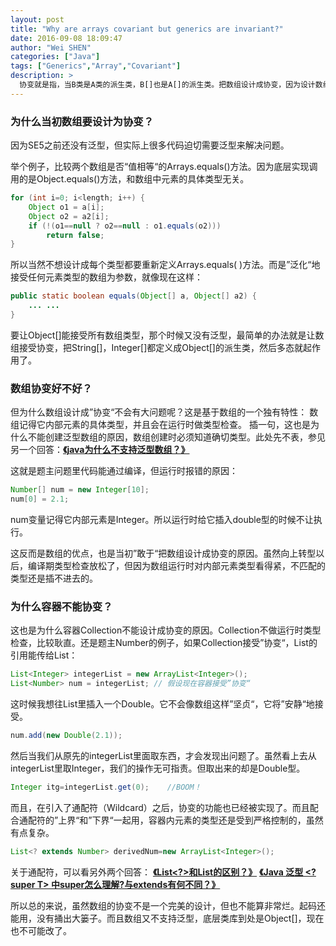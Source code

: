 ```yaml
---
layout: post
title: "Why are arrays covariant but generics are invariant?"
date: 2016-09-08 18:09:47
author: "Wei SHEN"
categories: ["Java"]
tags: ["Generics","Array","Covariant"]
description: >
  协变就是指，当B类是A类的派生类，B[]也是A[]的派生类。把数组设计成协变，因为设计数组协变特性的时候，Java还不支持泛型。但还是需要设计一些跨类型的代码，比如以Object[]数组为参数的代码，能作用于所有类型的数组。
---
```


### 为什么当初数组要设计为协变？
因为SE5之前还没有泛型，但实际上很多代码迫切需要泛型来解决问题。

举个例子，比较两个数组是否“值相等“的Arrays.equals()方法。因为底层实现调用的是Object.equals()方法，和数组中元素的具体类型无关。
```java
for (int i=0; i<length; i++) {
    Object o1 = a[i];
    Object o2 = a2[i];
    if (!(o1==null ? o2==null : o1.equals(o2)))
        return false;
}
```

所以当然不想设计成每个类型都要重新定义Arrays.equals( )方法。而是”泛化“地接受任何元素类型的数组为参数，就像现在这样：
```java
public static boolean equals(Object[] a, Object[] a2) {
    ... ...
}
```
要让Object[]能接受所有数组类型，那个时候又没有泛型，最简单的办法就是让数组接受协变，把String[]，Integer[]都定义成Object[]的派生类，然后多态就起作用了。


### 数组协变好不好？
但为什么数组设计成”协变“不会有大问题呢？这是基于数组的一个独有特性：
数组记得它内部元素的具体类型，并且会在运行时做类型检查。
插一句，这也是为什么不能创建泛型数组的原因，数组创建时必须知道确切类型。此处先不表，参见另一个回答：[**《java为什么不支持泛型数组？》**](http://www.ciaoshen.com/2016/08/21/noGenericArray/)

这就是题主问题里代码能通过编译，但运行时报错的原因：
```java
Number[] num = new Integer[10];
num[0] = 2.1;
```
num变量记得它内部元素是Integer。所以运行时给它插入double型的时候不让执行。

这反而是数组的优点，也是当初”敢于“把数组设计成协变的原因。虽然向上转型以后，编译期类型检查放松了，但因为数组运行时对内部元素类型看得紧，不匹配的类型还是插不进去的。


### 为什么容器不能协变？
这也是为什么容器Collection不能设计成协变的原因。Collection不做运行时类型检查，比较耿直。还是题主Number的例子，如果Collection接受”协变“，List<Integer>的引用能传给List<Number>：
```java
List<Integer> integerList = new ArrayList<Integer>();
List<Number> num = integerList; // 假设现在容器接受”协变“
```
这时候我想往List<Number>里插入一个Double。它不会像数组这样”坚贞“，它将”安静“地接受。
```java
num.add(new Double(2.1));
```
然后当我们从原先的integerList里面取东西，才会发现出问题了。虽然看上去从integerList里取Integer，我们的操作无可指责。但取出来的却是Double型。
```java
Integer itg=integerList.get(0);    //BOOM！
```

而且，在引入了通配符（Wildcard）之后，协变的功能也已经被实现了。而且配合通配符的”上界“和”下界“一起用，容器内元素的类型还是受到严格控制的，虽然有点复杂。
```java
List<? extends Number> derivedNum=new ArrayList<Integer>();
```

关于通配符，可以看另外两个回答：
[**《List<?>和List<T>的区别？》**](http://www.ciaoshen.com/2016/08/21/wildcards/)
[**《Java 泛型 <? super T> 中super怎么理解?与extends有何不同？》**](http://www.ciaoshen.com/2016/08/21/superExtends/)




所以总的来说，虽然数组的协变不是一个完美的设计，但也不能算非常烂。起码还能用，没有捅出大篓子。而且数组又不支持泛型，底层类库到处是Object[]，现在也不可能改了。
